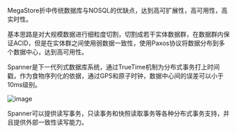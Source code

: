 <!--
title: 大数据日知录 - 列式数据库 - 2
date: 2017-02-20 07:24:03
tags:
- Big Data
-->
MegaStore折中传统数据库与NOSQL的优缺点，达到高可扩展性，高可用性，高实时性。

基本思路是对大规模数据进行细粒度切割，切割成若干实体数据群，在数据群内保证ACID，但是在实体群之间使用弱数据一致性，使用Paxos协议将数据分布到多个数据中心，达到高可用性。
<!-- more -->
Spanner是下一代列式数据库系统，通过TrueTime机制为分布式事务打上时间戳，作为食物序列化的依据，通过GPS和原子时钟，数据中心间的误差可以小于10ms级别。

![image](http://www.binospace.com/wp-content/uploads/2013/01/spanner.jpg)

Spanner可以提供读写事务，只读事务和快照读取事务等各种分布式事务支持，并且提供外部一致性读写能力。
